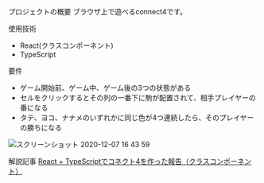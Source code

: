プロジェクトの概要
ブラウザ上で遊べるconnect4です。

使用技術
- React(クラスコンポーネント)
- TypeScript

要件
- ゲーム開始前、ゲーム中、ゲーム後の3つの状態がある
- セルをクリックするとその列の一番下に駒が配置されて、相手プレイヤーの番になる
- タテ、ヨコ、ナナメのいずれかに同じ色が4つ連続したら、そのプレイヤーの勝ちになる

![スクリーンショット 2020-12-07 16 43 59](https://user-images.githubusercontent.com/49203635/101323432-025b4b80-38ac-11eb-801b-bfd090dbe5f0.png)


解説記事
[React + TypeScriptでコネクト4を作った報告（クラスコンポーネント）](https://terrblog.com/react-typescript%e3%81%a7%e3%82%b3%e3%83%8d%e3%82%af%e3%83%884%e3%82%92%e4%bd%9c%e3%81%a3%e3%81%9f%e5%a0%b1%e5%91%8a%ef%bc%88%e3%82%af%e3%83%a9%e3%82%b9%e3%82%b3%e3%83%b3%e3%83%9d%e3%83%bc%e3%83%8d/)
